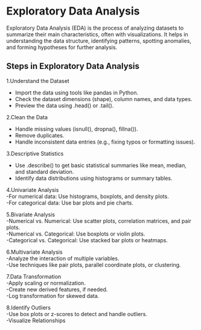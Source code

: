 # **Exploratory Data Analysis**

Exploratory Data Analysis (EDA) is the process of analyzing datasets to summarize their main characteristics, often with visualizations. It helps in understanding the data structure, identifying patterns, spotting anomalies, and forming hypotheses for further analysis.

## Steps in Exploratory Data Analysis

1.Understand the Dataset  
  - Import the data using tools like pandas in Python.  
  - Check the dataset dimensions (shape), column names, and data types.  
  - Preview the data using .head() or .tail().  

2.Clean the Data  
  - Handle missing values (isnull(), dropna(), fillna()).  
  - Remove duplicates.  
  - Handle inconsistent data entries (e.g., fixing typos or formatting issues).  
    
3.Descriptive Statistics  
  - Use .describe() to get basic statistical summaries like mean, median, and standard deviation.  
  - Identify data distributions using histograms or summary tables.  
    
4.Univariate Analysis  
  -For numerical data: Use histograms, boxplots, and density plots.  
  -For categorical data: Use bar plots and pie charts.  

5.Bivariate Analysis  
  -Numerical vs. Numerical: Use scatter plots, correlation matrices, and pair plots.  
  -Numerical vs. Categorical: Use boxplots or violin plots.  
  -Categorical vs. Categorical: Use stacked bar plots or heatmaps.  
    
6.Multivariate Analysis  
  -Analyze the interaction of multiple variables.  
  -Use techniques like pair plots, parallel coordinate plots, or clustering.  

7.Data Transformation  
  -Apply scaling or normalization.  
  -Create new derived features, if needed.  
  -Log transformation for skewed data.  

8.Identify Outliers  
  -Use box plots or z-scores to detect and handle outliers.  
  -Visualize Relationships  


